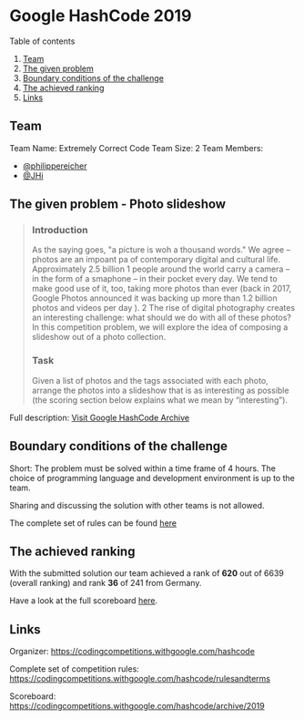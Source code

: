 # Google HashCode 2019
Table of contents

1. [Team](#team)
2. [The given problem](#the-given-problem)
3. [Boundary conditions of the challenge](#boundary-conditions-of-the-challenge)
4. [The achieved ranking](#the-achieved-ranking)
5. [Links](#links)

## Team
Team Name: Extremely Correct Code
Team Size: 2
Team Members: 

 - [@philippereicher](https://github.com/philippereicher)
 - [@JHi](#)
 

## The given problem - Photo slideshow

> ### Introduction
> As the saying goes, "a picture is woh a thousand words."
> We agree – photos are an impoant pa of contemporary digital and cultural life. Approximately 2.5 billion 1 people around the world carry a camera – in the form of a smaphone – in their pocket every day. We tend to make good use of it, too, taking more photos than ever (back in 2017, Google Photos announced it was backing up more than 1.2 billion photos and videos per day ). 2 The rise of digital photography creates an interesting challenge: what should we do with all of these photos? In this competition problem, we will explore the idea of composing a slideshow out of a photo collection. 
> ### Task 
> Given a list of photos and the tags associated with each photo, arrange the photos into a slideshow that is as interesting as possible (the scoring section below explains what we mean by “interesting”).

Full description: [Visit Google HashCode Archive](https://storage.googleapis.com/coding-competitions.appspot.com/HC/2019/hashcode2019_qualification_task.pdf)

## Boundary conditions of the challenge
Short: 
The problem must be solved within a time frame of 4 hours. The choice of programming language and development environment is up to the team.

Sharing and discussing the solution with other teams is not allowed.

The complete set of rules can be found [here](https://codingcompetitions.withgoogle.com/hashcode/rulesandterms)

## The achieved ranking
With the submitted solution our team achieved a rank of **620** out of 6639 (overall ranking) and rank **36** of 241 from Germany.

Have a look at the full scoreboard [here](https://codingcompetitions.withgoogle.com/hashcode/archive/2019).

## Links
Organizer:
https://codingcompetitions.withgoogle.com/hashcode

Complete set of competition rules:
https://codingcompetitions.withgoogle.com/hashcode/rulesandterms

Scoreboard: https://codingcompetitions.withgoogle.com/hashcode/archive/2019
